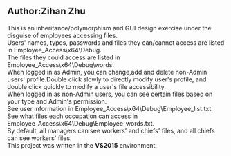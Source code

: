 ## Author:Zihan Zhu
This is an inheritance/polymorphism and GUI design exercise under the disguise of employees accessing files.    
Users' names, types, passwords and files they can/cannot access are listed in Employee_Access\x64\Debug.     
The files they could access are listed in Employee_Access\x64\Debug\words.     
When logged in as Admin, you can change,add and delete non-Admin users' profile.Double click slowly to directly modify user's profile, and double click quickly to modify a user's file accessibility.     
When logged in as non-Admin users, you can see certain files based on your type and Admin's permission.    
See user information in Employee_Access\x64\Debug\Employee_list.txt.    
See what files each occupation can access in Employee_Access\x64\Debug\Employee_words.txt.    
By default, all managers can see workers' and chiefs' files, and all chiefs can see workers' files.    
This project was written in the **VS2015** environment.